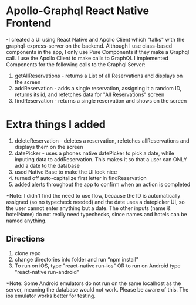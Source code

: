 # Apollo-Graphql React Native Frontend

-I created a UI using React Native and Apollo Client which "talks" with the graphql-express-server on the backend. Although I use class-based components in the app, I only use Pure Components if they make a Graphql call. I use the Apollo Client to make calls to GraphQl. I implemented Components for the following calls to the Graphql Server:

1) getAllReservations - returns a List of all Reservations and displays on the screen
2) addReservation - adds a single reservation, assigning it a random ID, returns its id, and refetches data for "All Reservations" screen
3) findReservation - returns a single reservation and shows on the screen

# Extra things I added

1) deleteReservation - deletes a reservation, refetches allReservations and displays them on the screen
2) datePicker - uses a phones native datePicker to pick a date, while inputing data to addReservation. This makes it so that a user can ONLY add a date to the database
3) used Native Base to make the UI look nice
4) turned off auto-capitalize first letter in findReservation
5) added alerts throughout the app to confirm when an action is completed

*Note: I didn't find the need to use flow, because the ID is automatically assigned (so no typecheck needed) and the date uses a datepicker UI, so the user cannot enter anything but a date. The other inputs (name & hotelName) do not really need typechecks, since names and hotels can be named anything. 

## Directions

1. clone repo
2. change directories into folder and run “npm install”
3. To run on iOS, type "react-native run-ios" OR to run on Android type "react-native run-android"

\*Note: Some Android emulators do not run on the same localhost as the server, meaning the database would not work. Please be aware of this. The ios emulator works better for testing.
